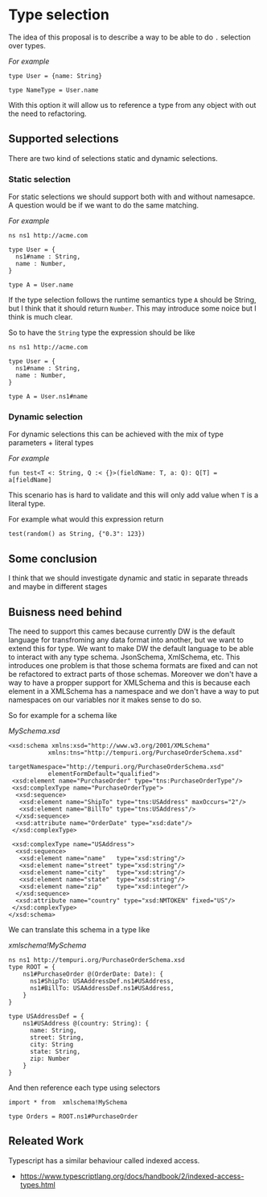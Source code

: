 # Type selection


The idea of this proposal is to describe a way to be able to do `.` selection over types. 

*For example*

```
type User = {name: String}

type NameType = User.name
```

With this option it will allow us to reference a type from any object with out the need to refactoring.

## Supported selections

There are two kind of selections static and dynamic selections. 

### Static selection

For static selections we should support both with and without namesapce. A question would be if we want to do the same matching. 

*For example*

```
ns ns1 http://acme.com

type User = {
  ns1#name : String,
  name : Number,
}

type A = User.name
```

If the type selection follows the runtime semantics type `A` should be String, but I think that it should return `Number`. This may introduce some noice but I think is much clear.


So to have the `String` type the expression should be like

```
ns ns1 http://acme.com

type User = {
  ns1#name : String,
  name : Number,
}

type A = User.ns1#name
```

### Dynamic selection

For dynamic selections this can be achieved with the mix of type parameters + literal types

*For example*

```
fun test<T <: String, Q :< {}>(fieldName: T, a: Q): Q[T] = a[fieldName]
```

This scenario has is hard to validate and this will only add value when `T` is a literal type. 

For example what would this expression return

`test(random() as String, {"0.3": 123})` 


## Some conclusion


I think that we should investigate dynamic and static in separate threads and maybe in different stages


## Buisness need behind

The need to support this cames because currently DW is the default language for transfroming any data format into another, but we want to extend this for type. We want to make DW the default language to be able to interact with any type schema. JsonSchema, XmlSchema, etc. This introduces one problem is that those schema formats are fixed and can not be refactored to extract parts of those schemas. Moreover we don't have a way to have a propper support for XMLSchema and this is because each element in a XMLSchema has a namespace and we don't have a way to put namespaces on our variables nor it makes sense to do so. 


So for example for a schema like

*MySchema.xsd*
```
<xsd:schema xmlns:xsd="http://www.w3.org/2001/XMLSchema"
           xmlns:tns="http://tempuri.org/PurchaseOrderSchema.xsd"
           targetNamespace="http://tempuri.org/PurchaseOrderSchema.xsd"
           elementFormDefault="qualified">
 <xsd:element name="PurchaseOrder" type="tns:PurchaseOrderType"/>
 <xsd:complexType name="PurchaseOrderType">
  <xsd:sequence>
   <xsd:element name="ShipTo" type="tns:USAddress" maxOccurs="2"/>
   <xsd:element name="BillTo" type="tns:USAddress"/>
  </xsd:sequence>
  <xsd:attribute name="OrderDate" type="xsd:date"/>
 </xsd:complexType>

 <xsd:complexType name="USAddress">
  <xsd:sequence>
   <xsd:element name="name"   type="xsd:string"/>
   <xsd:element name="street" type="xsd:string"/>
   <xsd:element name="city"   type="xsd:string"/>
   <xsd:element name="state"  type="xsd:string"/>
   <xsd:element name="zip"    type="xsd:integer"/>
  </xsd:sequence>
  <xsd:attribute name="country" type="xsd:NMTOKEN" fixed="US"/>
 </xsd:complexType>
</xsd:schema>
```

We can translate this schema in a type like

*xmlschema!MySchema*

```dataweave
ns ns1 http://tempuri.org/PurchaseOrderSchema.xsd
type ROOT = {
    ns1#PurchaseOrder @(OrderDate: Date): {
      ns1#ShipTo: USAAddressDef.ns1#USAddress,
      ns1#BillTo: USAAddressDef.ns1#USAddress,
    }
}

type USAddressDef = {
    ns1#USAddress @(country: String): {
      name: String,
      street: String,
      city: String
      state: String,
      zip: Number
    }
}

```

And then reference each type using selectors

```dataweave
import * from  xmlschema!MySchema

type Orders = ROOT.ns1#PurchaseOrder
```


## Releated Work

Typescript has a similar behaviour called indexed access.

- https://www.typescriptlang.org/docs/handbook/2/indexed-access-types.html
